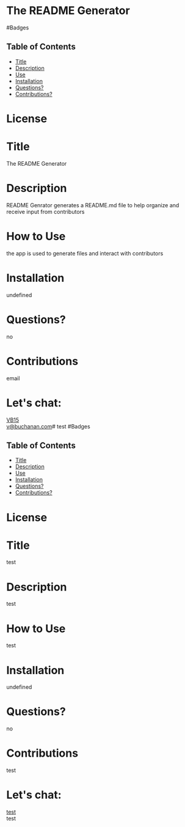 # The README Generator
  #Badges
  

  ## Table of Contents
  * [Title](#title)
  * [Description](#description)
  * [Use](#use)
  * [Installation](#installation)
  * [Questions?](#questions)
  * [Contributions?](#contributions)

  # License
  
  

  # Title
  The README Generator
  
  # Description
  README Genrator generates a README.md file to help organize and receive input from contributors

  # How to Use
  the app is used to generate files and interact with contributors

  # Installation
  undefined

  # Questions?
  no

  # Contributions
  email
  
  # Let's chat: 
  [VB15](https://github.com//VB15)  
    v@buchanan.com# test
  #Badges
  

  ## Table of Contents
  * [Title](#title)
  * [Description](#description)
  * [Use](#use)
  * [Installation](#installation)
  * [Questions?](#questions)
  * [Contributions?](#contributions)

  # License
  
  

  # Title
  test
  
  # Description
  test

  # How to Use
  test

  # Installation
  undefined

  # Questions?
  no

  # Contributions
  test
  
  # Let's chat: 
  [test](https://github.com//test)  
    test